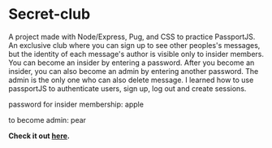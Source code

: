 # Secret-club

A project made with Node/Express, Pug, and CSS to practice PassportJS.
An exclusive club where you can sign up to see other peoples's messages, but the identity of each message's author is visible only to insider members. You can become an insider by entering a password. After you become an insider, you can also become an admin by entering another password. The admin is the only one who can also delete message. I learned how to use passportJS to authenticate users, sign up, log out and create sessions.

password for insider membership: apple

to become admin: pear

**Check it out [here](https://serene-shelf-98749.herokuapp.com/message/message_list).**
